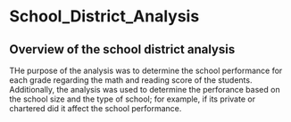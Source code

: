 # School_District_Analysis

## Overview of the school district analysis
  THe purpose of the analysis was to determine the school performance for each grade regarding the math and reading score of the students. Additionally, the analysis was used to determine the perforance based on the school size and the type of school; for example, if its private or chartered did it affect the school performance.

